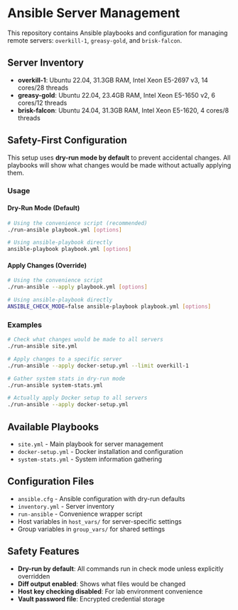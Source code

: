 # Ansible Server Management

This repository contains Ansible playbooks and configuration for managing remote servers: `overkill-1`, `greasy-gold`, and `brisk-falcon`.

## Server Inventory

- **overkill-1**: Ubuntu 22.04, 31.3GB RAM, Intel Xeon E5-2697 v3, 14 cores/28 threads
- **greasy-gold**: Ubuntu 22.04, 23.4GB RAM, Intel Xeon E5-1650 v2, 6 cores/12 threads  
- **brisk-falcon**: Ubuntu 24.04, 31.3GB RAM, Intel Xeon E5-1620, 4 cores/8 threads

## Safety-First Configuration

This setup uses **dry-run mode by default** to prevent accidental changes. All playbooks will show what changes would be made without actually applying them.

### Usage

#### Dry-Run Mode (Default)
```bash
# Using the convenience script (recommended)
./run-ansible playbook.yml [options]

# Using ansible-playbook directly
ansible-playbook playbook.yml [options]
```

#### Apply Changes (Override)
```bash
# Using the convenience script
./run-ansible --apply playbook.yml [options]

# Using ansible-playbook directly  
ANSIBLE_CHECK_MODE=false ansible-playbook playbook.yml [options]
```

### Examples

```bash
# Check what changes would be made to all servers
./run-ansible site.yml

# Apply changes to a specific server
./run-ansible --apply docker-setup.yml --limit overkill-1

# Gather system stats in dry-run mode
./run-ansible system-stats.yml

# Actually apply Docker setup to all servers
./run-ansible --apply docker-setup.yml
```

## Available Playbooks

- `site.yml` - Main playbook for server management
- `docker-setup.yml` - Docker installation and configuration
- `system-stats.yml` - System information gathering

## Configuration Files

- `ansible.cfg` - Ansible configuration with dry-run defaults
- `inventory.yml` - Server inventory
- `run-ansible` - Convenience wrapper script
- Host variables in `host_vars/` for server-specific settings
- Group variables in `group_vars/` for shared settings

## Safety Features

- **Dry-run by default**: All commands run in check mode unless explicitly overridden
- **Diff output enabled**: Shows what files would be changed
- **Host key checking disabled**: For lab environment convenience
- **Vault password file**: Encrypted credential storage